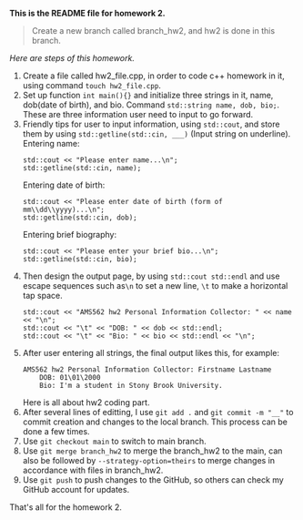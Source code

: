**This is the README file for homework 2.**

> Create a new branch called branch_hw2, and hw2 is done in this branch.

*Here are steps of this homework.*
1. Create a file called hw2_file.cpp, in order to code c++ homework in it, using command `touch hw2_file.cpp`.
2. Set up function `int main(){}` and initialize three strings in it, name, dob(date of birth), and bio. Command `std::string name, dob, bio;`. These are three information user need to input to go forward.
3. Friendly tips for user to input information, using `std::cout`, and store them by using  `std::getline(std::cin, ___)` (Input string on underline).
    Entering name:
    ```
    std::cout << "Please enter name...\n";
    std::getline(std::cin, name);
    ```
    Entering date of birth:
    ```
    std::cout << "Please enter date of birth (form of mm\\dd\\yyyy)...\n";
    std::getline(std::cin, dob);
    ```
    Entering brief biography:
    ```
    std::cout << "Please enter your brief bio...\n";
    std::getline(std::cin, bio);
    ```
4. Then design the output page, by using `std::cout std::endl` and use escape sequences such as`\n` to set a new line, `\t` to make a horizontal tap space.
    ```
    std::cout << "AMS562 hw2 Personal Information Collector: " << name << "\n";
    std::cout << "\t" << "DOB: " << dob << std::endl;
    std::cout << "\t" << "Bio: " << bio << std::endl << "\n";
    ```
5. After user entering all strings, the final output likes this, for example:
    ```
    AMS562 hw2 Personal Information Collector: Firstname Lastname
        DOB: 01\01\2000
        Bio: I'm a student in Stony Brook University.
    ```
   Here is all about hw2 coding part.
6. After several lines of editting, I use `git add .` and `git commit -m "__"` to commit creation and changes to the local branch. This process can be done a few times.
7. Use `git checkout main` to switch to main branch.
8. Use `git merge branch_hw2` to merge the branch_hw2 to the main, can also be followed by `--strategy-option=theirs` to merge changes in accordance with files in branch_hw2.
9. Use `git push` to push changes to the GitHub, so others can check my GitHub account for updates.

That's all for the homework 2.
